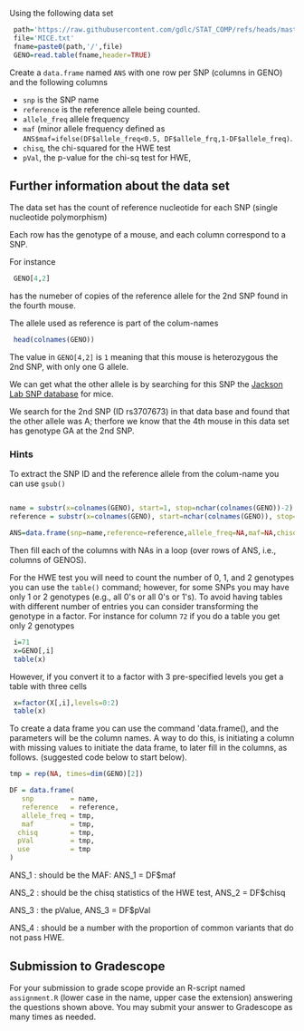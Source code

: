Using the following data set

```r
 path='https://raw.githubusercontent.com/gdlc/STAT_COMP/refs/heads/master/DATA'
 file='MICE.txt'
 fname=paste0(path,'/',file)
 GENO=read.table(fname,header=TRUE)
```

Create a `data.frame` named `ANS` with one row per SNP (columns in GENO) and the following columns

  - `snp` is the SNP name
  - `reference` is the reference allele being counted.
  - `allele_freq` allele frequency
  - `maf` (minor allele frequency defined as `ANS$maf=ifelse(DF$allele_freq<0.5, DF$allele_frq,1-DF$allele_freq)`.
  - `chisq`, the chi-squared for the HWE test
  - `pVal`, the p-value for the chi-sq test for HWE,
 

## Further information about the data set

The data set has the count of reference nucleotide for each SNP (single nucleotide polymorphism) 

Each row has the genotype of a mouse, and each column correspond to a SNP.

For instance

```r
 GENO[4,2]
```

has the numeber of copies of the reference allele for the 2nd SNP found in the fourth mouse. 

The allele used as reference is part of the colum-names

```r
 head(colnames(GENO))
```

The value in `GENO[4,2]` is `1` meaning that this mouse is heterozygous the 2nd SNP, with only one G allele.

We can get what the other allele is by searching for this SNP the [Jackson Lab SNP database](https://www.informatics.jax.org/)  for mice. 

We search for the 2nd SNP (ID rs3707673) in that data base and found that the other allele was A; therfore we know that the 4th mouse in this data set has genotype GA at the 2nd SNP. 

### Hints

To extract the SNP ID and the reference allele from the colum-name you can use `gsub()`

```r

name = substr(x=colnames(GENO), start=1, stop=nchar(colnames(GENO))-2)
reference = substr(x=colnames(GENO), start=nchar(colnames(GENO)), stop=nchar(colnames(GENO)))

ANS=data.frame(snp=name,reference=reference,allele_freq=NA,maf=NA,chisq=NA,pVal=NA)
```

Then fill each of the columns with NAs in a loop (over rows of ANS, i.e., columns of GENOS).


For the HWE test you will need to count the number of 0, 1, and 2 genotypes you can use the `table()` command; however, for some SNPs you may have only 1 or 2 genotypes (e.g., all 0's or all 0's or 1's). To avoid having tables with different number of entries you can consider transforming the genotype in a factor. For instance for column `72` if you do a table  you get only 2 genotypes


```r
 i=71
 x=GENO[,i]
 table(x)
```

However, if you convert it to a factor with 3 pre-specified levels you get a table with three cells

```r
 x=factor(X[,i],levels=0:2)
 table(x)
```

To create a data frame you can use the command 'data.frame(), and the parameters will be the column names. 
A way to do this, is initiating a column with missing values to initiate the data frame, to later fill in the columns, as follows. 
(suggested code below to start below).

```r
tmp = rep(NA, times=dim(GENO)[2])

DF = data.frame(
   snp         = name,
   reference   = reference,
   allele_freq = tmp,
   maf         = tmp,
  chisq        = tmp,
  pVal         = tmp,
  use          = tmp
)
```

ANS_1 : should be the MAF: ANS_1 = DF$maf

ANS_2 : should be the chisq statistics of the HWE test, ANS_2 = DF$chisq

ANS_3 : the pValue, ANS_3 = DF$pVal

ANS_4 : should be a number with the proportion of common variants that do not pass HWE.


## Submission to Gradescope

  For your submission to grade scope provide an R-script named `assignment.R` (lower case in the name, upper case the extension) answering the questions shown above. 
  You may submit your answer to Gradescope as many times as needed.

